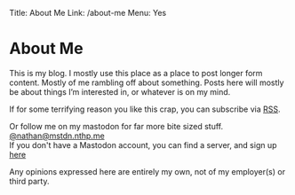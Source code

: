 Title: About Me
Link: /about-me
Menu: Yes

# About Me

This is my blog. I mostly use this place as a place to post longer form content. Mostly of me rambling off about something.
Posts here will mostly be about things I’m interested in, or whatever is on my mind.

If for some terrifying reason you like this crap, you can subscribe via [RSS](https://nthp.me/feed.rss).

Or follow me on my mastodon for far more bite sized stuff. <br>
[@nathan@mstdn.nthp.me](https://mstdn.nthp.me/@nathan) <br>
If you don't have a Mastodon account, you can find a server, and sign up [here](https://joinmastodon.org/servers)

Any opinions expressed here are entirely my own, not of my employer(s) or third party.
